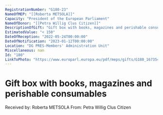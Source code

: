 ```yaml
---
RegistrationNumber: "G180-23"
NameOfMEP: "[[Roberta METSOLA]]"
Capacity: "President of the European Parliament"
NameOfDonor: "[[Petra Willig Clus Citizen]]"
DescriptionOfGift: "Gift box with books, magazines and perishable consumables"
EstimatedValue: "< 150"
DateOfReception: "2022-05-24T00:00:00"
DateOfNotification: "2023-01-12T00:00:00"
Location: "DG PRES-Members' Administration Unit"
Miscellaneous: nan
Id: "180"
LinkToPhoto: "https://www.europarl.europa.eu/pdf/meps/gifts/G180_1673540232461.jpg#"
---
```


# Gift box with books, magazines and perishable consumables

Received by: Roberta METSOLA
From: Petra Willig Clus Citizen
